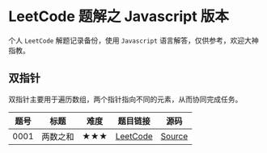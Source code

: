 # LeetCode 题解之 Javascript 版本

个人 `LeetCode` 解题记录备份，使用 `Javascript` 语言解答，仅供参考，欢迎大神指教。

## 双指针

双指针主要用于遍历数组，两个指针指向不同的元素，从而协同完成任务。

| 题号 | 标题 | 难度 | 题目链接| 源码 | 
| -- | -- | -- | -- | -- |
| 0001 | 两数之和 | ★★★ | [LeetCode](https://leetcode-cn.com/problems/two-sum/) | [Source](./solutions/2-pointer/s0001_two-sum.js)